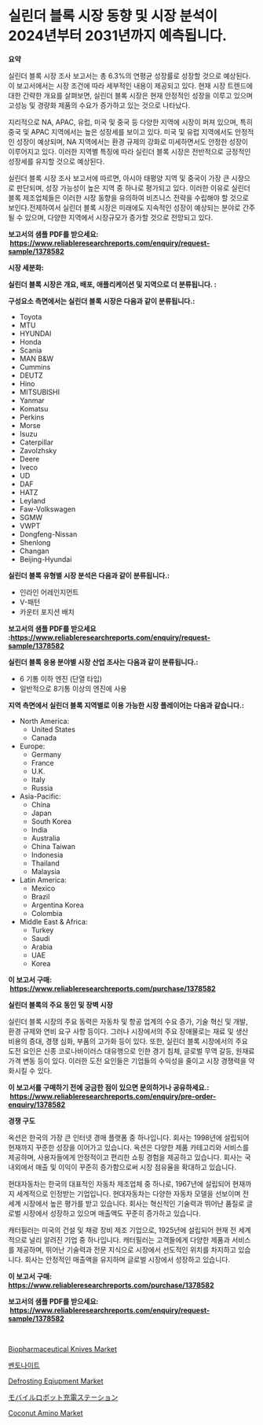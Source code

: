 <p><h1>실린더 블록 시장 동향 및 시장 분석이 2024년부터 2031년까지 예측됩니다.</h1></p><p><strong>요약</strong></p>
<p><p>실린더 블록 시장 조사 보고서는 총 6.3%의 연평균 성장률로 성장할 것으로 예상된다. 이 보고서에서는 시장 조건에 따라 세부적인 내용이 제공되고 있다. 현재 시장 트렌드에 대한 간략한 개요를 살펴보면, 실린더 블록 시장은 현재 안정적인 성장을 이루고 있으며 고성능 및 경량화 제품의 수요가 증가하고 있는 것으로 나타났다.</p><p>지리적으로 NA, APAC, 유럽, 미국 및 중국 등 다양한 지역에 시장이 퍼져 있으며, 특히 중국 및 APAC 지역에서는 높은 성장세를 보이고 있다. 미국 및 유럽 지역에서도 안정적인 성장이 예상되며, NA 지역에서는 환경 규제의 강화로 미세하면서도 안정한 성장이 이루어지고 있다. 이러한 지역별 특징에 따라 실린더 블록 시장은 전반적으로 긍정적인 성장세를 유지할 것으로 예상된다.</p><p>실린더 블록 시장 조사 보고서에 따르면, 아시아 태평양 지역 및 중국이 가장 큰 시장으로 판단되며, 성장 가능성이 높은 지역 중 하나로 평가되고 있다. 이러한 이유로 실린더 블록 제조업체들은 이러한 시장 동향을 유의하여 비즈니스 전략을 수립해야 할 것으로 보인다.전제하여서 실린더 블록 시장은 미래에도 지속적인 성장이 예상되는 분야로 간주될 수 있으며, 다양한 지역에서 시장규모가 증가할 것으로 전망되고 있다.</p></p>
<p><strong>보고서의 샘플 PDF를 받으세요: &nbsp;<a href="https://www.reliableresearchreports.com/enquiry/request-sample/1378582">https://www.reliableresearchreports.com/enquiry/request-sample/1378582</a></strong></p>
<p><strong>시장 세분화:</strong></p>
<p><strong> 실린더 블록 시장은 개요, 배포, 애플리케이션 및 지역으로 더 분류됩니다. :</strong></p>
<p><strong>구성요소 측면에서는 실린더 블록 시장은 다음과 같이 분류됩니다.:</strong></p>
<p><ul><li>Toyota</li><li>MTU</li><li>HYUNDAI</li><li>Honda</li><li>Scania</li><li>MAN B&W</li><li>Cummins</li><li>DEUTZ</li><li>Hino</li><li>MITSUBISHI</li><li>Yanmar</li><li>Komatsu</li><li>Perkins</li><li>Morse</li><li>Isuzu</li><li>Caterpillar</li><li>Zavolzhsky</li><li>Deere</li><li>Iveco</li><li>UD</li><li>DAF</li><li>HATZ</li><li>Leyland</li><li>Faw-Volkswagen</li><li>SGMW</li><li>VWPT</li><li>Dongfeng-Nissan</li><li>Shenlong</li><li>Changan</li><li>Beijing-Hyundai</li></ul></p>
<p><strong> 실린더 블록 유형별 시장 분석은 다음과 같이 분류됩니다.:</strong></p>
<p><ul><li>인라인 어레인지먼트</li><li>V-패턴</li><li>카운터 포지션 배치</li></ul></p>
<p><strong>보고서의 샘플 PDF를 받으세요 :<a href="https://www.reliableresearchreports.com/enquiry/request-sample/1378582">https://www.reliableresearchreports.com/enquiry/request-sample/1378582</a></strong></p>
<p><strong> 실린더 블록 응용 분야별 시장 산업 조사는 다음과 같이 분류됩니다.:</strong></p>
<p><ul><li>6 기통 이하 엔진 (단열 타입)</li><li>일반적으로 8기통 이상의 엔진에 사용</li></ul></p>
<p><strong>지역 측면에서 실린더 블록 지역별로 이용 가능한 시장 플레이어는 다음과 같습니다.:</strong></p>
<p><ul>
    <li>
        North America:
        <ul>
            <li>United States</li>
            <li>Canada</li>
        </ul>
    </li>
    <li>
        Europe:
        <ul>
            <li>Germany</li>
            <li>France</li>
            <li>U.K.</li>
            <li>Italy</li>
            <li>Russia</li>
        </ul>
    </li>
    <li>
        Asia-Pacific:
        <ul>
            <li>China</li>
            <li>Japan</li>
            <li>South Korea</li>
            <li>India</li>
            <li>Australia</li>
            <li>China Taiwan</li>
            <li>Indonesia</li>
            <li>Thailand</li>
            <li>Malaysia</li>
        </ul>
    </li>
    <li>
        Latin America:
        <ul>
            <li>Mexico</li>
            <li>Brazil</li>
            <li>Argentina Korea</li>
            <li>Colombia</li>
        </ul>
    </li>
    <li>
        Middle East & Africa:
        <ul>
            <li>Turkey</li>
            <li>Saudi</li>
            <li>Arabia</li>
            <li>UAE</li>
            <li>Korea</li>
        </ul>
    </li>
    </ul></p>
<p><strong>이 보고서 구매: &nbsp;<a href="https://www.reliableresearchreports.com/purchase/1378582">https://www.reliableresearchreports.com/purchase/1378582</a></strong></p>
<p><strong>실린더 블록의 주요 동인 및 장벽 시장</strong></p>
<p><p>실린더 블록 시장의 주요 동력은 자동차 및 항공 업계의 수요 증가, 기술 혁신 및 개발, 환경 규제와 연비 요구 사항 등이다. 그러나 시장에서의 주요 장애물로는 재료 및 생산 비용의 증대, 경쟁 심화, 부품의 고가화 등이 있다. 또한, 실린더 블록 시장에서의 주요 도전 요인은 신종 코로나바이러스 대유행으로 인한 경기 침체, 글로벌 무역 갈등, 원재료 가격 변동 등이 있다. 이러한 도전 요인들은 기업들의 수익성을 줄이고 시장 경쟁력을 약화시킬 수 있다.</p></p>
<p><strong>이 보고서를 구매하기 전에 궁금한 점이 있으면 문의하거나 공유하세요.: &nbsp;<a href="https://www.reliableresearchreports.com/enquiry/pre-order-enquiry/1378582">https://www.reliableresearchreports.com/enquiry/pre-order-enquiry/1378582</a></strong></p>
<p><strong>경쟁 구도</strong></p>
<p><p>옥션은 한국의 가장 큰 인터넷 경매 플랫폼 중 하나입니다. 회사는 1998년에 설립되어 현재까지 꾸준한 성장을 이어가고 있습니다. 옥션은 다양한 제품 카테고리와 서비스를 제공하며, 사용자들에게 안정적이고 편리한 쇼핑 경험을 제공하고 있습니다. 회사는 국내외에서 매출 및 이익이 꾸준히 증가함으로써 시장 점유율을 확대하고 있습니다.</p><p>현대자동차는 한국의 대표적인 자동차 제조업체 중 하나로, 1967년에 설립되어 현재까지 세계적으로 인정받는 기업입니다. 현대자동차는 다양한 자동차 모델을 선보이며 전 세계 시장에서 높은 평가를 받고 있습니다. 회사는 혁신적인 기술력과 뛰어난 품질로 글로벌 시장에서 성장하고 있으며 매출액도 꾸준히 증가하고 있습니다.</p><p>캐터필러는 미국의 건설 및 채광 장비 제조 기업으로, 1925년에 설립되어 현재 전 세계적으로 널리 알려진 기업 중 하나입니다. 캐터필러는 고객들에게 다양한 제품과 서비스를 제공하며, 뛰어난 기술력과 전문 지식으로 시장에서 선도적인 위치를 차지하고 있습니다. 회사는 안정적인 매출액을 유지하며 글로벌 시장에서 성장하고 있습니다.</p></p>
<p><strong>이 보고서 구매: &nbsp; <a href="https://www.reliableresearchreports.com/purchase/1378582">https://www.reliableresearchreports.com/purchase/1378582</a></strong></p>
<p><strong>보고서의 샘플 PDF를 받으세요: &nbsp;<a href="https://www.reliableresearchreports.com/enquiry/request-sample/1378582">https://www.reliableresearchreports.com/enquiry/request-sample/1378582</a></strong><strong></strong></p>
<p>&nbsp;</p>
<p><p><a href="https://valiant-lunge-8fe.notion.site/Biopharmaceutical-Knives-Market-Analysis-Examines-its-Scope-on-Growth-Opportunities-and-Forecasted--b7b0340ea13f470d81cc93c1f0b0bc22">Biopharmaceutical Knives Market</a></p><p><a href="https://medium.com/@mathieu.rico66/%EB%B2%A4%ED%86%A0%EB%82%98%EC%9D%B4%ED%8A%B8-%EC%8B%9C%EC%9E%A5-%EB%B6%84%EC%84%9D-%EA%B7%B8%EC%9D%98-cagr-%EC%8B%9C%EC%9E%A5-%EC%84%B8%EB%B6%84%ED%99%94-%EB%B0%8F-%EC%A0%84%EC%97%85%EA%B3%84-%EA%B0%9C%EC%9A%94-d47085991621">벤토나이트</a></p><p><a href="https://issuu.com/reportprime-2/docs/defrosting-eqiupment-market-size-2030.pptx">Defrosting Eqiupment Market</a></p><p><a href="https://medium.com/@manuelmann1976/%E3%83%A2%E3%83%90%E3%82%A4%E3%83%AB%E3%83%AD%E3%83%9C%E3%83%83%E3%83%88%E5%85%85%E9%9B%BB%E3%82%B9%E3%83%86%E3%83%BC%E3%82%B7%E3%83%A7%E3%83%B3%E5%B8%82%E5%A0%B4-%E5%B8%82%E5%A0%B4%E6%88%90%E9%95%B7%E7%8E%87-%E5%B8%82%E5%A0%B4%E5%8B%95%E5%90%91-%E3%81%8A%E3%82%88%E3%81%B3%E6%88%90%E9%95%B7%E6%88%A6%E7%95%A5%E3%81%AB%E9%96%A2%E3%81%99%E3%82%8B%E6%B4%9E%E5%AF%9F-ecc4955937de">モバイルロボット充電ステーション</a></p><p><a href="https://view.publitas.com/reportprime-1/coconut-amino-market-research-report-forecasted-for-period-from-2024-2031-by-market-type-market-application-and-region/">Coconut Amino Market</a></p></p>